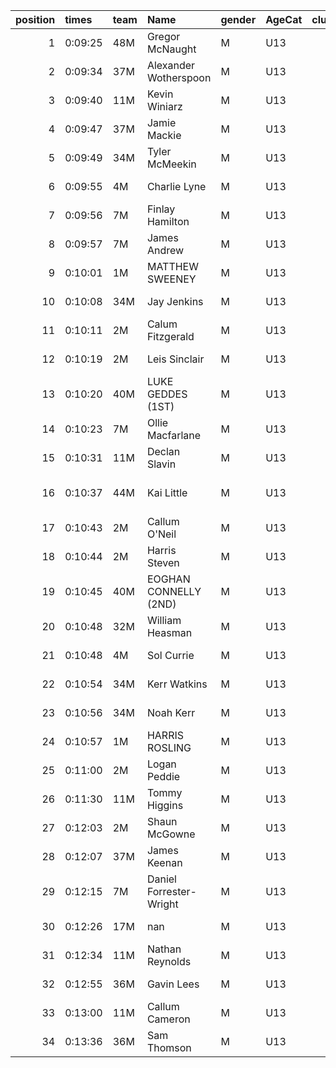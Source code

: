 |   position | times   | team   | Name                    | gender   | AgeCat   |   clubnumber | Club name           | Website                               |   finishPosition |
|-----------:|:--------|:-------|:------------------------|:---------|:---------|-------------:|:--------------------|:--------------------------------------|-----------------:|
|          1 | 0:09:25 | 48M    | Gregor McNaught         | M        | U13      |           48 | Springburn Harriers | https://www.springburnharriers.co.uk/ |                1 |
|          2 | 0:09:34 | 37M    | Alexander Wotherspoon   | M        | U13      |           37 | Law & District AAC  | http://www.lawaac.co.uk/              |                2 |
|          3 | 0:09:40 | 11M    | Kevin Winiarz           | M        | U13      |           11 | Airdrie Harriers    | http://airdrieharriers.org/           |                3 |
|          4 | 0:09:47 | 37M    | Jamie Mackie            | M        | U13      |           37 | Law & District AAC  | http://www.lawaac.co.uk/              |                4 |
|          5 | 0:09:49 | 34M    | Tyler McMeekin          | M        | U13      |           34 | Kilbarchan AAC      | https://kilbarchanaac.org.uk/         |                5 |
|          6 | 0:09:55 | 4M     | Charlie Lyne            | M        | U13      |            4 | Inverclyde AC       | https://www.inverclydeac.org/         |                6 |
|          7 | 0:09:56 | 7M     | Finlay Hamilton         | M        | U13      |            7 | Giffnock North AC   | https://www.giffnocknorth.co.uk/      |                7 |
|          8 | 0:09:57 | 7M     | James Andrew            | M        | U13      |            7 | Giffnock North AC   | https://www.giffnocknorth.co.uk/      |                8 |
|          9 | 0:10:01 | 1M     | MATTHEW SWEENEY         | M        | U13      |            1 | East Kilbride AC    | http://www.ekac.org.uk/               |                9 |
|         10 | 0:10:08 | 34M    | Jay Jenkins             | M        | U13      |           34 | Kilbarchan AAC      | https://kilbarchanaac.org.uk/         |               10 |
|         11 | 0:10:11 | 2M     | Calum Fitzgerald        | M        | U13      |            2 | Kilmarnock H&AC     | http://www.kilmarnockharriers.com/    |               11 |
|         12 | 0:10:19 | 2M     | Leis Sinclair           | M        | U13      |            2 | Kilmarnock H&AC     | http://www.kilmarnockharriers.com/    |               12 |
|         13 | 0:10:20 | 40M    | LUKE GEDDES (1ST)       | M        | U13      |           40 | Motherwell AC       | https://motherwellac.com/             |               13 |
|         14 | 0:10:23 | 7M     | Ollie Macfarlane        | M        | U13      |            7 | Giffnock North AC   | https://www.giffnocknorth.co.uk/      |               14 |
|         15 | 0:10:31 | 11M    | Declan Slavin           | M        | U13      |           11 | Airdrie Harriers    | http://airdrieharriers.org/           |               15 |
|         16 | 0:10:37 | 44M    | Kai Little              | M        | U13      |           44 | North Ayrshire AAC  | https://naathletics.co.uk/            |               16 |
|         17 | 0:10:43 | 2M     | Callum O'Neil           | M        | U13      |            2 | Kilmarnock H&AC     | http://www.kilmarnockharriers.com/    |               17 |
|         18 | 0:10:44 | 2M     | Harris Steven           | M        | U13      |            2 | Kilmarnock H&AC     | http://www.kilmarnockharriers.com/    |               18 |
|         19 | 0:10:45 | 40M    | EOGHAN CONNELLY (2ND)   | M        | U13      |           40 | Motherwell AC       | https://motherwellac.com/             |               19 |
|         20 | 0:10:48 | 32M    | William Heasman         | M        | U13      |           32 | Helensburgh AAC     | https://www.helensburghaac.com/       |               20 |
|         21 | 0:10:48 | 4M     | Sol Currie              | M        | U13      |            4 | Inverclyde AC       | https://www.inverclydeac.org/         |               21 |
|         22 | 0:10:54 | 34M    | Kerr Watkins            | M        | U13      |           34 | Kilbarchan AAC      | https://kilbarchanaac.org.uk/         |               22 |
|         23 | 0:10:56 | 34M    | Noah Kerr               | M        | U13      |           34 | Kilbarchan AAC      | https://kilbarchanaac.org.uk/         |               23 |
|         24 | 0:10:57 | 1M     | HARRIS ROSLING          | M        | U13      |            1 | East Kilbride AC    | http://www.ekac.org.uk/               |               24 |
|         25 | 0:11:00 | 2M     | Logan Peddie            | M        | U13      |            2 | Kilmarnock H&AC     | http://www.kilmarnockharriers.com/    |               25 |
|         26 | 0:11:30 | 11M    | Tommy Higgins           | M        | U13      |           11 | Airdrie Harriers    | http://airdrieharriers.org/           |               26 |
|         27 | 0:12:03 | 2M     | Shaun McGowne           | M        | U13      |            2 | Kilmarnock H&AC     | http://www.kilmarnockharriers.com/    |               27 |
|         28 | 0:12:07 | 37M    | James Keenan            | M        | U13      |           37 | Law & District AAC  | http://www.lawaac.co.uk/              |               28 |
|         29 | 0:12:15 | 7M     | Daniel Forrester-Wright | M        | U13      |            7 | Giffnock North AC   | https://www.giffnocknorth.co.uk/      |               29 |
|         30 | 0:12:26 | 17M    | nan                     | M        | U13      |           17 | Calderglen Harriers | http://www.calderglenharriers.org.uk/ |               30 |
|         31 | 0:12:34 | 11M    | Nathan Reynolds         | M        | U13      |           11 | Airdrie Harriers    | http://airdrieharriers.org/           |               31 |
|         32 | 0:12:55 | 36M    | Gavin Lees              | M        | U13      |           36 | Larkhall YMCA       | https://www.larkhallymcaharriers.org  |               32 |
|         33 | 0:13:00 | 11M    | Callum Cameron          | M        | U13      |           11 | Airdrie Harriers    | http://airdrieharriers.org/           |               33 |
|         34 | 0:13:36 | 36M    | Sam Thomson             | M        | U13      |           36 | Larkhall YMCA       | https://www.larkhallymcaharriers.org  |               34 |